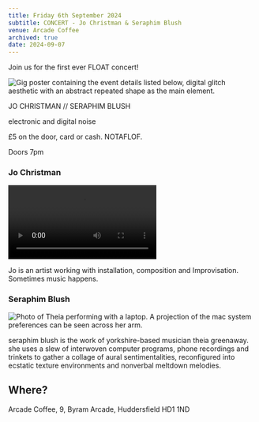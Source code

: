 ```yaml
---
title: Friday 6th September 2024
subtitle: CONCERT - Jo Christman & Seraphim Blush
venue: Arcade Coffee
archived: true
date: 2024-09-07
---
```


Join us for the first ever FLOAT concert!

![Gig poster containing the event details listed below, digital glitch aesthetic with an abstract repeated shape as the main element.](/assets/sep-24-poster.jpg)

JO CHRISTMAN // SERAPHIM BLUSH

electronic and digital noise

£5 on the door, card or cash. NOTAFLOF.

Doors 7pm

### Jo Christman

<video controls>
  <source src="/assets/Float socials cut.mov" type="video/mp4">
</video>

Jo is an artist working with installation, composition and Improvisation. Sometimes music happens.

### Seraphim Blush

![Photo of Theia performing with a laptop. A projection of the mac system preferences can be seen across her arm.](/assets/seraphim%20blush%20live%20image%20003.jpg)

seraphim blush is the work of yorkshire-based musician theia greenaway. she uses a slew of interwoven computer programs, phone recordings and trinkets to gather a collage of aural sentimentalities, reconfigured into ecstatic texture environments and nonverbal meltdown melodies.

## Where?

Arcade Coffee, 9, Byram Arcade, Huddersfield HD1 1ND 